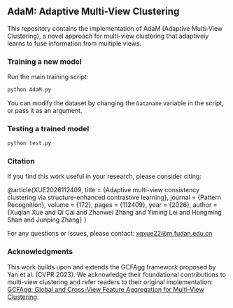 ## AdaM: Adaptive Multi-View Clustering


This repository contains the implementation of AdaM (Adaptive Multi-View Clustering), a novel approach for multi-view clustering that adaptively learns to fuse information from multiple views.

### Training a new model

Run the main training script:

```bash
python AdaM.py
```

You can modify the dataset by changing the `Dataname` variable in the script, or pass it as an argument.

### Testing a trained model

```bash
python test.py
```

### Citation

If you find this work useful in your research, please consider citing:

@article{XUE2026112409,
title = {Adaptive multi-view consistency clustering via structure-enhanced contrastive learning},
journal = {Pattern Recognition},
volume = {172},
pages = {112409},
year = {2026},
author = {Xuqian Xue and Qi Cai and Zhanwei Zhang and Yiming Lei and Hongming Shan and Junping Zhang}
}

For any questions or issues, please contact: xqxue22@m.fudan.edu.cn

### Acknowledgments

This work builds upon and extends the GCFAgg framework proposed by Yan et al. (CVPR 2023). We acknowledge their foundational contributions to multi-view clustering and refer readers to their original implementation: [GCFAgg: Global and Cross-View Feature Aggregation for Multi-View Clustering](https://github.com/Galaxy922/GCFAggMVC).

